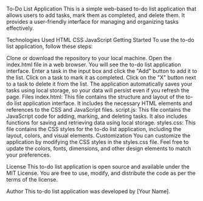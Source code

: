 To-Do List Application
This is a simple web-based to-do list application that allows users to add tasks, mark them as completed, and delete them. It provides a user-friendly interface for managing and organizing tasks effectively.

Technologies Used
HTML
CSS
JavaScript
Getting Started
To use the to-do list application, follow these steps:

Clone or download the repository to your local machine.
Open the index.html file in a web browser.
You will see the to-do list application interface.
Enter a task in the input box and click the "Add" button to add it to the list.
Click on a task to mark it as completed.
Click on the "X" button next to a task to delete it from the list.
The application automatically saves your tasks using local storage, so your data will persist even if you refresh the page.
Files
index.html: This file contains the structure and layout of the to-do list application interface. It includes the necessary HTML elements and references to the CSS and JavaScript files.
script.js: This file contains the JavaScript code for adding, marking, and deleting tasks. It also includes functions for saving and retrieving data using local storage.
styles.css: This file contains the CSS styles for the to-do list application, including the layout, colors, and visual elements.
Customization
You can customize the application by modifying the CSS styles in the styles.css file. Feel free to update the colors, fonts, dimensions, and other design elements to match your preferences.

License
This to-do list application is open source and available under the MIT License. You are free to use, modify, and distribute the code as per the terms of the license.

Author
This to-do list application was developed by [Your Name].




